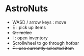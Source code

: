 # AstroNuts

* WASD / arrow keys : move
* E : pick up items
* ~~Q : melee~~
* I : open inventory
* Scrollwheel to go through hotbar
* ~~F : use currently selected item~~
